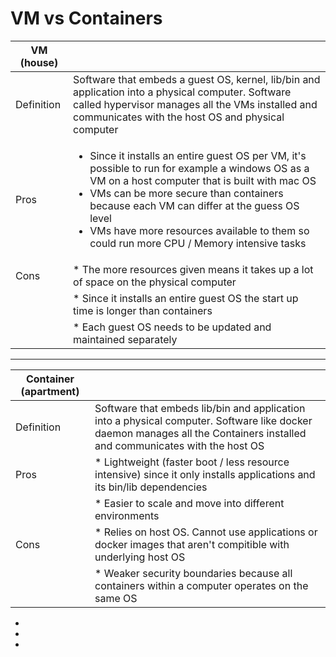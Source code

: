 # VM vs Containers

| VM (house) | |
| ----- | ----- |
| Definition | Software that embeds a guest OS, kernel, lib/bin and application into a physical computer. Software called hypervisor manages all the VMs installed and communicates with the host OS and physical computer
| Pros | <ul><li>Since it installs an entire guest OS per VM, it's possible to run for example a windows OS as a VM on a host computer that is built with mac OS </li><li>VMs can be more secure than containers because each VM can differ at the guess OS level</li><li>VMs have more resources available to them so could run more CPU / Memory intensive tasks</li></ul> |
| Cons | * The more resources given means it takes up a lot of space on the physical computer |
| | * Since it installs an entire guest OS the start up time is longer than containers |
| | * Each guest OS needs to be updated and maintained separately |

---

| Container (apartment) | |   
| ----- | ----- |
| Definition | Software that embeds lib/bin and application into a physical computer. Software like docker daemon manages all the Containers installed and communicates with the host OS |
| Pros | * Lightweight (faster boot / less resource intensive) since it only installs applications and its bin/lib dependencies |  
| | * Easier to scale and move into different environments |
| Cons | * Relies on host OS. Cannot use applications or docker images that aren't compitible with underlying host OS |
| | * Weaker security boundaries because all containers within a computer operates on the same OS |




<ul><li> </li><li> </li><li> </li></ul>

